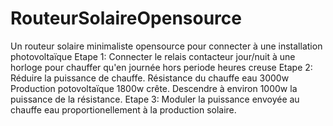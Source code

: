 # RouteurSolaireOpensource
Un routeur solaire minimaliste opensource pour connecter à une installation photovoltaïque
Etape 1: Connecter le relais contacteur jour/nuit à une horloge pour chauffer qu'en journée hors periode heures creuse
Etape 2: Réduire la puissance de chauffe. Résistance du chauffe eau 3000w Production potovoltaïque 1800w crête. Descendre à environ 1000w la puissance de la résistance.
Etape 3: Moduler la puissance envoyée au chauffe eau proportionellement à la production solaire.
